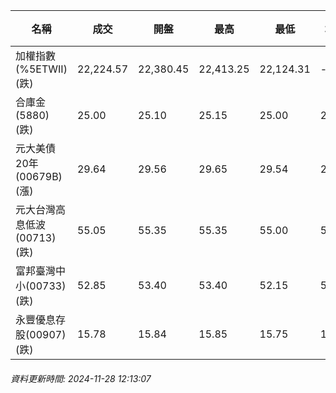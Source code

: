 | 名稱 | 成交 | 開盤 | 最高 | 最低 | 均價 | 成交金額(億) | 昨收 | 漲跌幅 | 漲跌 | 總量 | 昨量 | 振幅 |
| -------- | -------- | -------- | -------- |-------- | -------- | -------- |-------- |-------- |-------- | -------- | -------- |-------- |
|加權指數(%5ETWII) (跌)|22,224.57|22,380.45|22,413.25|22,124.31|-|2,466.19|22,334.78|0.49%|110.21|5,351,398|0|1.29%|
|合庫金(5880) (跌)|25.00|25.10|25.15|25.00|25.06|1.49|25.10|0.40%|0.10|5,963|9,134|0.60%|
|元大美債20年(00679B) (漲)|29.64|29.56|29.65|29.54|29.60|14.07|29.43|0.71%|0.21|47,517|41,740|0.37%|
|元大台灣高息低波(00713) (跌)|55.05|55.35|55.35|55.00|55.11|5.33|55.35|0.54%|0.30|9,671|7,973|0.63%|
|富邦臺灣中小(00733) (跌)|52.85|53.40|53.40|52.15|52.66|0.577|53.40|1.03%|0.55|1,096|683|2.34%|
|永豐優息存股(00907) (跌)|15.78|15.84|15.85|15.75|15.80|0.285|15.84|0.38%|0.06|1,802|1,997|0.63%|
###### 資料更新時間: 2024-11-28 12:13:07